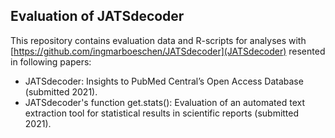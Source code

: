 ## Evaluation of JATSdecoder
This repository contains evaluation data and R-scripts for analyses with [https://github.com/ingmarboeschen/JATSdecoder](JATSdecoder) resented in following papers:
- JATSdecoder: Insights to PubMed Central’s Open Access Database (submitted 2021).
- JATSdecoder's function get.stats(): Evaluation of an automated text extraction tool for statistical results in scientific reports (submitted 2021).


